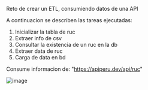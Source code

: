 Reto de crear un ETL, consumiendo datos de una API

A continuacion se describen las tareas ejecutadas:

1. Inicializar la tabla de ruc
2. Extraer info de csv
3. Consultar la existencia de un ruc en la db
4. Extraer data de ruc
5. Carga de data en bd


Consume informacion de: "https://apiperu.dev/api/ruc"

![image](https://github.com/user-attachments/assets/3ab65fd9-17a9-4fc7-b40f-9f1c480fc0e8)





